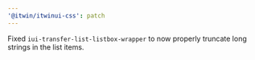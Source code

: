 ```yaml
---
'@itwin/itwinui-css': patch
---
```


Fixed `iui-transfer-list-listbox-wrapper` to now properly truncate long strings in the list items.
